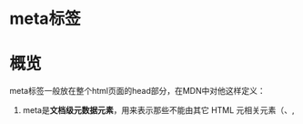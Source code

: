 # meta标签

# 概览

meta标签一般放在整个html页面的head部分，在MDN中对他这样定义：

1. meta是**文档级元数据元素**，用来表示那些不能由其它 HTML 元相关元素（<base>、<link>, <script>、<style>或 <title>）之一表示的任何元数据。

2. 如果设置了 name属性，meta 元素提供的是文档级别的元数据，应用于整个页面。

3. 如果设置了 http-equiv属性，meta 元素则是编译指令，提供的信息与类似命名的 HTTP 头部相同。

4. 如果设置了 charset属性，meta 元素是一个字符集声明，告诉文档使用哪种字符编码。

5. 如果设置了 itemprop 属性，meta 元素提供用户定义的元数据。

# name属性

name和content一起使用，前者表示要表示的元数据的名称，后者是元数据的值。

## author

用来表示网页的作者的名字，例如某个组织或者机构。

```JavaScript
<meta name="author" content="aaa@mail.abc.com">
```

## description

是一段简短而精确的、对页面内容的描述。以头条和taobao的description标签为例：

![https://cdn.nlark.com/yuque/0/2022/png/1472301/1650680248345-a586b04b-e3c3-4468-93d3-c651eb308a31.png](https://cdn.nlark.com/yuque/0/2022/png/1472301/1650680248345-a586b04b-e3c3-4468-93d3-c651eb308a31.png)

## keywords

与页面内容相关的关键词，使用逗号分隔。某些搜索引擎在遇到这些关键字时，会用这些关键字对文档进行分类。 还是以头条和taobao为例

![https://cdn.nlark.com/yuque/0/2022/png/1472301/1650680257873-e0c0e6e7-76d9-4985-a351-609754246c8b.png](https://cdn.nlark.com/yuque/0/2022/png/1472301/1650680257873-e0c0e6e7-76d9-4985-a351-609754246c8b.png)

## viewpoint

为 viewport（视口）的初始大小提供指示。目前仅用于移动设备。

可能你也发现了，我们在vscode中自动生成html的代码片段时，会自动生成：

width用来设置 viewport 的宽度为设备宽度;

initial-scale为设备宽度与 viewport 大小之间的缩放比例。

```JavaScript
<meta name="viewport" content="width=device-width, initial-scale=1.0">
```

## robots

表示爬虫对此页面的处理行为，或者说，应当遵守的规则，是用来做搜索引擎抓取的。

它的content可以为：

6. all:搜索引擎将索引此网页，并继续通过此网页的链接索引文件将被检索

7. none:搜索引擎讲忽略此网页

8. index:搜索引擎索引此网页

9. follow:搜索引擎继续通过此网页的链接索引搜索其它的网页

## referer

用来指定双核浏览器的渲染方式，比如360浏览器，我们可以通过这个设置来指定360浏览器的渲染方式

```JavaScript
<meta name="renderer" content="webkit"> //默认webkit内核
<meta name="renderer" content="ie-comp"> //默认IE兼容模式
<meta name="renderer" content="ie-stand"> //默认IE标准模式
```

# http-equiv

http-equiv也是和content一起使用，前者表示要表示的元数据的名称，后者是元数据的值。

http-equiv 所有允许的值都是特定 HTTP 头部的名称，

## X-UA-Compatible

我们最常见的http-equiv值可能就是X-UA-Compatible了，它常常长这个样子：

它是用来是做IE浏览器适配的。

IE=edge告诉浏览器，以当前浏览器支持的最新版本来渲染，IE9就以IE9版本来渲染。

chrome=1告诉浏览器，如果当前IE浏览器安装了Google Chrome Frame插件，就以chrome内核来渲染页面。

![https://cdn.nlark.com/yuque/0/2022/png/1472301/1650680322357-704842d6-b525-4f00-9d8c-9b0007ca9329.png](https://cdn.nlark.com/yuque/0/2022/png/1472301/1650680322357-704842d6-b525-4f00-9d8c-9b0007ca9329.png)

## content-type

用来声明文档类型和字符集

![https://cdn.nlark.com/yuque/0/2022/png/1472301/1650680360966-9ff964ac-97aa-48d1-89e0-6c7cbd756f4c.png](https://cdn.nlark.com/yuque/0/2022/png/1472301/1650680360966-9ff964ac-97aa-48d1-89e0-6c7cbd756f4c.png)

## x-dns-prefetch-control

一般来说，HTML页面中的a标签会自动启用DNS提前解析来提升网站性能，但是在使用https协议的网站中失效了，我们可以设置：

来打开dns对a标签的提前解析

![https://cdn.nlark.com/yuque/0/2022/png/1472301/1650680377535-288a9d09-ef8b-4ee5-8448-476e01e17620.png](https://cdn.nlark.com/yuque/0/2022/png/1472301/1650680377535-288a9d09-ef8b-4ee5-8448-476e01e17620.png)

## cache-control、Pragma、Expires

和缓存相关的设置，但是遗憾的是这些往往不生效，我们一般都通过http headers来设置缓存策略

##
